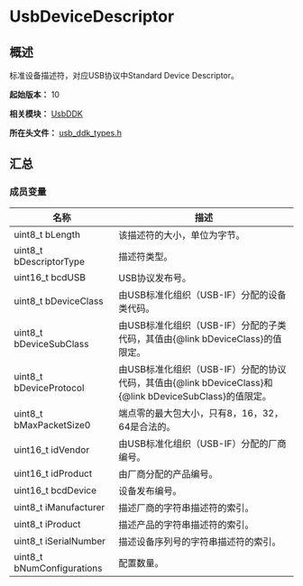 # UsbDeviceDescriptor

## 概述

标准设备描述符，对应USB协议中Standard Device Descriptor。

**起始版本：** 10

**相关模块：** [UsbDDK](capi-usbddk.md)

**所在头文件：** [usb_ddk_types.h](capi-usb-ddk-types-h.md)

## 汇总

### 成员变量

| 名称 | 描述 |
| -- | -- |
| uint8_t bLength | 该描述符的大小，单位为字节。 |
| uint8_t bDescriptorType | 描述符类型。 |
| uint16_t bcdUSB | USB协议发布号。 |
| uint8_t bDeviceClass | 由USB标准化组织（USB-IF）分配的设备类代码。 |
| uint8_t bDeviceSubClass | 由USB标准化组织（USB-IF）分配的子类代码，其值由{@link bDeviceClass}的值限定。 |
| uint8_t bDeviceProtocol | 由USB标准化组织（USB-IF）分配的协议代码，其值由{@link bDeviceClass}和{@link bDeviceSubClass}的值限定。 |
| uint8_t bMaxPacketSize0 | 端点零的最大包大小，只有8，16，32，64是合法的。 |
| uint16_t idVendor | 由USB标准化组织（USB-IF）分配的厂商编号。 |
| uint16_t idProduct | 由厂商分配的产品编号。 |
| uint16_t bcdDevice | 设备发布编号。 |
| uint8_t iManufacturer | 描述厂商的字符串描述符的索引。 |
| uint8_t iProduct | 描述产品的字符串描述符的索引。 |
| uint8_t iSerialNumber | 描述设备序列号的字符串描述符的索引。 |
| uint8_t bNumConfigurations | 配置数量。 |


